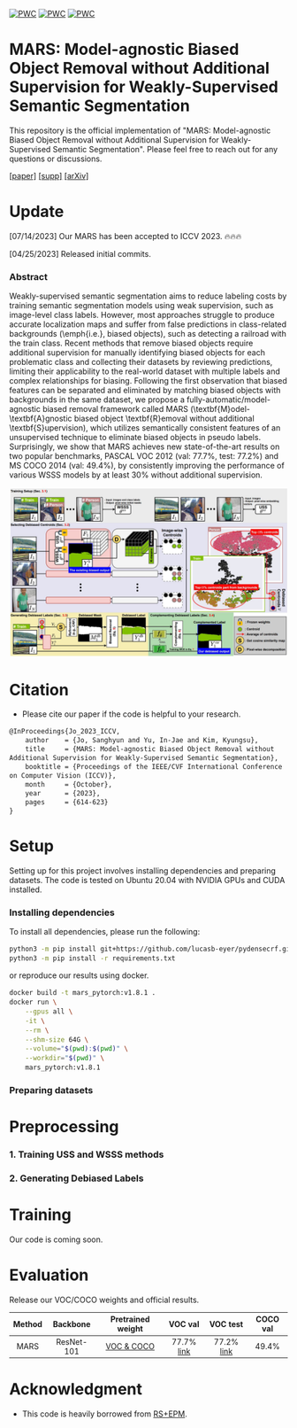 [![PWC](https://img.shields.io/endpoint.svg?url=https://paperswithcode.com/badge/mars-model-agnostic-biased-object-removal/weakly-supervised-semantic-segmentation-on-4)](https://paperswithcode.com/sota/weakly-supervised-semantic-segmentation-on-4?p=mars-model-agnostic-biased-object-removal)
[![PWC](https://img.shields.io/endpoint.svg?url=https://paperswithcode.com/badge/mars-model-agnostic-biased-object-removal/weakly-supervised-semantic-segmentation-on-1)](https://paperswithcode.com/sota/weakly-supervised-semantic-segmentation-on-1?p=mars-model-agnostic-biased-object-removal)
[![PWC](https://img.shields.io/endpoint.svg?url=https://paperswithcode.com/badge/mars-model-agnostic-biased-object-removal/weakly-supervised-semantic-segmentation-on)](https://paperswithcode.com/sota/weakly-supervised-semantic-segmentation-on?p=mars-model-agnostic-biased-object-removal)

# MARS: Model-agnostic Biased Object Removal without Additional Supervision for Weakly-Supervised Semantic Segmentation
This repository is the official implementation of "MARS: Model-agnostic Biased Object Removal without Additional Supervision
for Weakly-Supervised Semantic Segmentation". Please feel free to reach out for any questions or discussions.

[[paper]](https://openaccess.thecvf.com/content/ICCV2023/papers/Jo_MARS_Model-agnostic_Biased_Object_Removal_without_Additional_Supervision_for_Weakly-Supervised_ICCV_2023_paper.pdf) [[supp]](https://openaccess.thecvf.com/content/ICCV2023/supplemental/Jo_MARS_Model-agnostic_Biased_ICCV_2023_supplemental.pdf) [[arXiv]](https://arxiv.org/abs/2304.09913)

# Update
[07/14/2023] Our MARS has been accepted to ICCV 2023. 🔥🔥🔥

[04/25/2023] Released initial commits.

### Abstract
Weakly-supervised semantic segmentation aims to reduce labeling costs by training semantic segmentation models using weak supervision, such as image-level class labels. However, most approaches struggle to produce accurate localization maps and suffer from false predictions in class-related backgrounds (\emph{i.e.}, biased objects), such as detecting a railroad with the train class. Recent methods that remove biased objects require additional supervision for manually identifying biased objects for each problematic class and collecting their datasets by reviewing predictions, limiting their applicability to the real-world dataset with multiple labels and complex relationships for biasing. Following the first observation that biased features can be separated and eliminated by matching biased objects with backgrounds in the same dataset, we propose a fully-automatic/model-agnostic biased removal framework called MARS (\textbf{M}odel-\textbf{A}gnostic biased object \textbf{R}emoval without additional \textbf{S}upervision), which utilizes semantically consistent features of an unsupervised technique to eliminate biased objects in pseudo labels. Surprisingly, we show that MARS achieves new state-of-the-art results on two popular benchmarks, PASCAL VOC 2012 (val: 77.7\%, test: 77.2\%) and MS COCO 2014 (val: 49.4\%), by consistently improving the performance of various WSSS models by at least 30\% without additional supervision.

![Overview](./resources/Overview.jpg)

# Citation
- Please cite our paper if the code is helpful to your research.

```
@InProceedings{Jo_2023_ICCV,
    author    = {Jo, Sanghyun and Yu, In-Jae and Kim, Kyungsu},
    title     = {MARS: Model-agnostic Biased Object Removal without Additional Supervision for Weakly-Supervised Semantic Segmentation},
    booktitle = {Proceedings of the IEEE/CVF International Conference on Computer Vision (ICCV)},
    month     = {October},
    year      = {2023},
    pages     = {614-623}
}
```

# Setup
Setting up for this project involves installing dependencies and preparing datasets. The code is tested on Ubuntu 20.04 with NVIDIA GPUs and CUDA installed. 

### Installing dependencies
To install all dependencies, please run the following:
```bash
python3 -m pip install git+https://github.com/lucasb-eyer/pydensecrf.git
python3 -m pip install -r requirements.txt
```

or reproduce our results using docker.
```bash
docker build -t mars_pytorch:v1.8.1 .
docker run \
    --gpus all \
    -it \
    --rm \
    --shm-size 64G \
    --volume="$(pwd):$(pwd)" \
    --workdir="$(pwd)" \
    mars_pytorch:v1.8.1
```

### Preparing datasets

# Preprocessing

### 1. Training USS and WSSS methods
### 2. Generating Debiased Labels

# Training
Our code is coming soon.

# Evaluation
Release our VOC/COCO weights and official results.

| Method | Backbone | Pretrained weight            | VOC val | VOC test | COCO val |
|:-----:|:------------:|:----------------------------:|:-------:|:--------:|:--------:|
| MARS | ResNet-101 | [VOC & COCO]() | 77.7% [link](http://host.robots.ox.ac.uk:8080/anonymous/JWM7SJ.html) | 77.2% [link](http://host.robots.ox.ac.uk:8080/anonymous/XEAPLX.html) | 49.4% |

# Acknowledgment
- This code is heavily borrowed from [RS+EPM](https://github.com/shjo-april/recurseed_and_edgepredictmix).